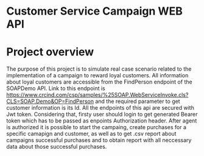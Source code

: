 # Customer Service Campaign WEB API

# Project overview

The purpose of this project is to simulate real case scenario related to the implementation of a campaign to reward loyal customers.
All information about loyal customers are accessible from the FindPerson endpoint of the SOAPDemo API. Link to this endpoint is 
https://www.crcind.com/csp/samples/%25SOAP.WebServiceInvoke.cls?CLS=SOAP.Demo&OP=FindPerson and the required parameter to get customer
information is its Id. All the endpoints of this api are secured with Jwt token. Considering that, firsty user should login to get 
generated Bearer token which has to be passed as enpoints Authorization header. After agent is authorized it is possible to start the campaing,
create purchases for a specific camapign and customer, as well as to get .csv report about campaigns successful purchases and to obtain 
report with all neccessary data about those successful purchases.